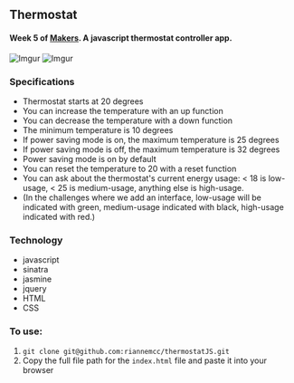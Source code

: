## Thermostat

#### Week 5 of [Makers](https://makers.tech/). A javascript thermostat controller app. 

![Imgur](https://imgur.com/qRAccIe.jpg)
![Imgur](https://imgur.com/bFZkMkp.jpg)

### Specifications

- Thermostat starts at 20 degrees
- You can increase the temperature with an up function
- You can decrease the temperature with a down function
- The minimum temperature is 10 degrees
- If power saving mode is on, the maximum temperature is 25 degrees
- If power saving mode is off, the maximum temperature is 32 degrees
- Power saving mode is on by default
- You can reset the temperature to 20 with a reset function
- You can ask about the thermostat's current energy usage: < 18 is low-usage, < 25 is medium-usage, anything else is high-usage.
- (In the challenges where we add an interface, low-usage will be indicated with green, medium-usage indicated with black, high-usage indicated with red.)

### Technology 

- javascript
- sinatra
- jasmine
- jquery 
- HTML
- CSS

### To use:

1. `git clone git@github.com:riannemcc/thermostatJS.git`
2. Copy the full file path for the `index.html` file and paste it into your browser 
